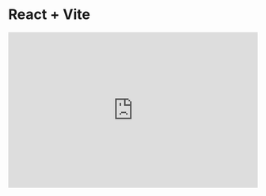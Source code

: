 # React + Vite

<div style="width: 100%; height: 0px; position: relative; padding-bottom: 62.500%;"><iframe src="https://streamable.com/e/5u5lek?quality=highest" frameborder="0" width="100%" height="100%" allowfullscreen style="width: 100%; height: 100%; position: absolute;"></iframe></div>
